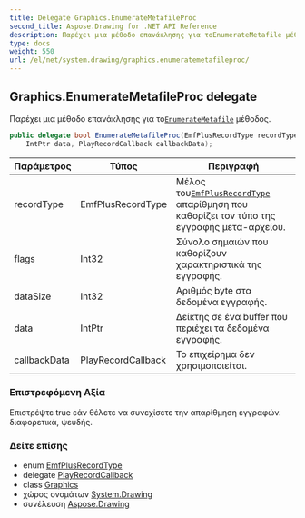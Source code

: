 ```yaml
---
title: Delegate Graphics.EnumerateMetafileProc
second_title: Aspose.Drawing for .NET API Reference
description: Παρέχει μια μέθοδο επανάκλησης για τοEnumerateMetafile μέθοδος.
type: docs
weight: 550
url: /el/net/system.drawing/graphics.enumeratemetafileproc/
---
```

## Graphics.EnumerateMetafileProc delegate

Παρέχει μια μέθοδο επανάκλησης για το[`EnumerateMetafile`](../graphics/enumeratemetafile/) μέθοδος.

```csharp
public delegate bool EnumerateMetafileProc(EmfPlusRecordType recordType, int flags, int dataSize, 
    IntPtr data, PlayRecordCallback callbackData);
```

| Παράμετρος | Τύπος | Περιγραφή |
| --- | --- | --- |
| recordType | EmfPlusRecordType | Μέλος του[`EmfPlusRecordType`](../../system.drawing.imaging/emfplusrecordtype/) απαρίθμηση που καθορίζει τον τύπο της εγγραφής μετα-αρχείου. |
| flags | Int32 | Σύνολο σημαιών που καθορίζουν χαρακτηριστικά της εγγραφής. |
| dataSize | Int32 | Αριθμός byte στα δεδομένα εγγραφής. |
| data | IntPtr | Δείκτης σε ένα buffer που περιέχει τα δεδομένα εγγραφής. |
| callbackData | PlayRecordCallback | Το επιχείρημα δεν χρησιμοποιείται. |

### Επιστρεφόμενη Αξία

Επιστρέψτε true εάν θέλετε να συνεχίσετε την απαρίθμηση εγγραφών. διαφορετικά, ψευδής.

### Δείτε επίσης

* enum [EmfPlusRecordType](../../system.drawing.imaging/emfplusrecordtype/)
* delegate [PlayRecordCallback](../../system.drawing.imaging/playrecordcallback/)
* class [Graphics](../graphics/)
* χώρος ονομάτων [System.Drawing](../../system.drawing/)
* συνέλευση [Aspose.Drawing](../../)


